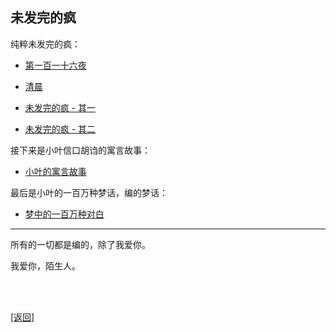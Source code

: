## 未发完的疯

纯粹未发完的疯：

- [第一百一十六夜](../../resources/proses/未发完的疯/第一百一十六夜/谈_第一百一十六夜.md)

- [清晨](../../resources/proses/未发完的疯/清晨.md)

- [未发完的疯 - 其一](../../resources/proses/未发完的疯/未发完的疯_其一.md)

- [未发完的疯 - 其二](../../resources/proses/未发完的疯/未发完的疯_其二.md)

接下来是小叶信口胡诌的寓言故事：

- [小叶的寓言故事](../../resources/proses/未发完的疯/小叶的寓言故事.md)

最后是小叶的一百万种梦话，编的梦话：

- [梦中的一百万种对白](../../resources/proses/未发完的疯/梦中的一百万种对白.md)

------

所有的一切都是编的，除了我爱你。

我爱你，陌生人。

<br>

<br>

[[返回]](../../index.md)
